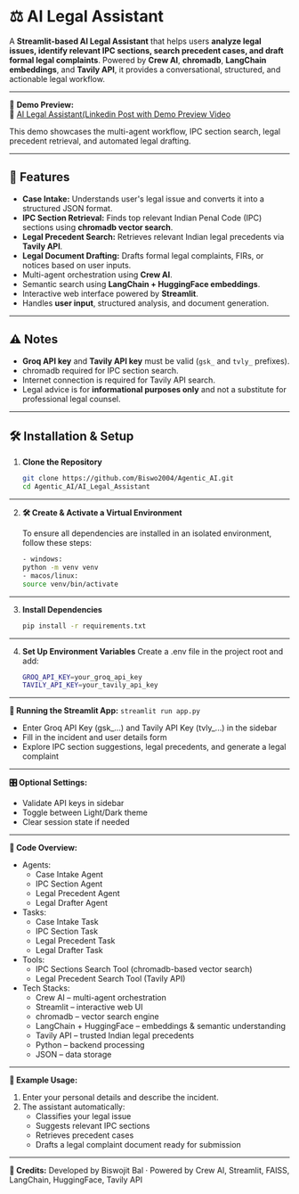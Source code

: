 # ⚖️ AI Legal Assistant

A **Streamlit-based AI Legal Assistant** that helps users **analyze legal issues, identify relevant IPC sections, search precedent cases, and draft formal legal complaints**. Powered by **Crew AI**, **chromadb**, **LangChain embeddings**, and **Tavily API**, it provides a conversational, structured, and actionable legal workflow.

---

🎥 **Demo Preview:**  
🚀 [AI Legal Assistant(Linkedin Post with Demo Preview Video](https://www.linkedin.com/feed/update/urn:li:activity:7366895333919903745/)  

This demo showcases the multi-agent workflow, IPC section search, legal precedent retrieval, and automated legal drafting.

---

## 🌟 Features

- **Case Intake:** Understands user's legal issue and converts it into a structured JSON format.  
- **IPC Section Retrieval:** Finds top relevant Indian Penal Code (IPC) sections using **chromadb vector search**.  
- **Legal Precedent Search:** Retrieves relevant Indian legal precedents via **Tavily API**.  
- **Legal Document Drafting:** Drafts formal legal complaints, FIRs, or notices based on user inputs.  
- Multi-agent orchestration using **Crew AI**.  
- Semantic search using **LangChain + HuggingFace embeddings**.  
- Interactive web interface powered by **Streamlit**.  
- Handles **user input**, structured analysis, and document generation.  

---

## ⚠️ Notes

- **Groq API key** and **Tavily API key** must be valid (`gsk_` and `tvly_` prefixes).  
- chromadb required for IPC section search.  
- Internet connection is required for Tavily API search.  
- Legal advice is for **informational purposes only** and not a substitute for professional legal counsel.  

---

## 🛠️ Installation & Setup

1. **Clone the Repository**  
   ```bash
   git clone https://github.com/Biswo2004/Agentic_AI.git
   cd Agentic_AI/AI_Legal_Assistant

---
2. **🛠️ Create & Activate a Virtual Environment**

   To ensure all dependencies are installed in an isolated environment, follow these steps:
   ```bash
   - windows:
   python -m venv venv
   - macos/linux: 
   source venv/bin/activate

---
3. **Install Dependencies**
   ```bash
   pip install -r requirements.txt

---
4. **Set Up Environment Variables**
   Create a .env file in the project root and add:
    ```bash
    GROQ_API_KEY=your_groq_api_key
    TAVILY_API_KEY=your_tavily_api_key

---
**🚀 Running the Streamlit App:** `streamlit run app.py` 
- Enter Groq API Key (gsk_...) and Tavily API Key (tvly_...) in the sidebar
- Fill in the incident and user details form
- Explore IPC section suggestions, legal precedents, and generate a legal complaint

---
**🎛️ Optional Settings:**
- Validate API keys in sidebar
- Toggle between Light/Dark theme
- Clear session state if needed

---
**🧩 Code Overview:**
- Agents:
    - Case Intake Agent
    - IPC Section Agent
    - Legal Precedent Agent
    - Legal Drafter Agent
- Tasks:
    - Case Intake Task
    - IPC Section Task
    - Legal Precedent Task
    - Legal Drafter Task
- Tools:
    - IPC Sections Search Tool (chromadb-based vector search)
    - Legal Precedent Search Tool (Tavily API)
- Tech Stacks:
    - Crew AI – multi-agent orchestration
    - Streamlit – interactive web UI
    - chromadb – vector search engine
    - LangChain + HuggingFace – embeddings & semantic understanding
    - Tavily API – trusted Indian legal precedents
    - Python – backend processing
    - JSON – data storage
 
      
---
**📄 Example Usage:**
1. Enter your personal details and describe the incident.
2. The assistant automatically:
   - Classifies your legal issue
   - Suggests relevant IPC sections
   - Retrieves precedent cases
   - Drafts a legal complaint document ready for submission
  
---
**📝 Credits:**
Developed by Biswojit Bal · Powered by Crew AI, Streamlit, FAISS, LangChain, HuggingFace, Tavily API





